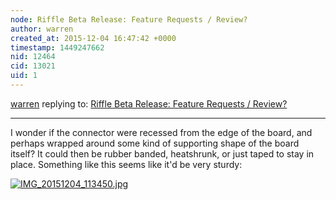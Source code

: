 ```yaml
---
node: Riffle Beta Release: Feature Requests / Review? 
author: warren
created_at: 2015-12-04 16:47:42 +0000
timestamp: 1449247662
nid: 12464
cid: 13021
uid: 1
---
```




[warren](../profile/warren) replying to: [Riffle Beta Release: Feature Requests / Review? ](../notes/donblair/11-30-2015/riffle-beta-release-feature-requests-review)

----
I wonder if the connector were recessed from the edge of the board, and perhaps wrapped around some kind of supporting shape of the board itself? It could then be rubber banded, heatshrunk, or just taped to stay in place. Something like this seems like it'd be very sturdy: 

[![IMG_20151204_113450.jpg](//i.publiclab.org/system/images/photos/000/013/187/medium/IMG_20151204_113450.jpg)](//i.publiclab.org/system/images/photos/000/013/187/original/IMG_20151204_113450.jpg)

